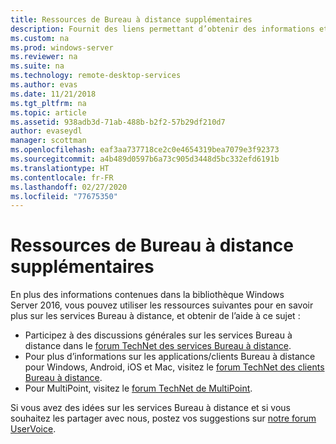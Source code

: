 ```yaml
---
title: Ressources de Bureau à distance supplémentaires
description: Fournit des liens permettant d’obtenir des informations et de l’aide supplémentaires sur les services Bureau à distance.
ms.custom: na
ms.prod: windows-server
ms.reviewer: na
ms.suite: na
ms.technology: remote-desktop-services
ms.author: evas
ms.date: 11/21/2018
ms.tgt_pltfrm: na
ms.topic: article
ms.assetid: 938adb3d-71ab-488b-b2f2-57b29df210d7
author: evaseydl
manager: scottman
ms.openlocfilehash: eaf3aa737718ce2c0e4654319bea7079e3f92373
ms.sourcegitcommit: a4b489d0597b6a73c905d3448d5bc332efd6191b
ms.translationtype: HT
ms.contentlocale: fr-FR
ms.lasthandoff: 02/27/2020
ms.locfileid: "77675350"
---
```

# <a name="additional-remote-desktop-resources"></a>Ressources de Bureau à distance supplémentaires

En plus des informations contenues dans la bibliothèque Windows Server 2016, vous pouvez utiliser les ressources suivantes pour en savoir plus sur les services Bureau à distance, et obtenir de l’aide à ce sujet :

- Participez à des discussions générales sur les services Bureau à distance dans le [forum TechNet des services Bureau à distance](https://aka.ms/technetforum-rds).
- Pour plus d’informations sur les applications/clients Bureau à distance pour Windows, Android, iOS et Mac, visitez le [forum TechNet des clients Bureau à distance](https://aka.ms/technetforum-rdc).
- Pour MultiPoint, visitez le [forum TechNet de MultiPoint](https://aka.ms/multipoint-forum).

Si vous avez des idées sur les services Bureau à distance et si vous souhaitez les partager avec nous, postez vos suggestions sur [notre forum UserVoice](https://aka.ms/uservoice-rds).

